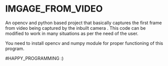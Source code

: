 # IMGAGE_FROM_VIDEO
An opencv and python based project that basically captures the first frame from video being captured by the inbuilt camera . This code can be modified to work in many situations as per the need of the user.

You need to install opencv and numpy module for proper functioning of this program.


#HAPPY_PROGRAMMING :)
